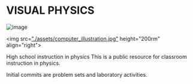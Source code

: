 # VISUAL PHYSICS

![image](https://github.com/peteryim/VISUAL-PHYSICS/assets/23123670/462ac307-cc10-4bc4-afc6-2ebf30617507)

<img src=["./assets/computer_illustration.jpg"](https://github.com/peteryim/VISUAL-PHYSICS/assets/23123670/462ac307-cc10-4bc4-afc6-2ebf30617507) height="200rm" align="right">

High school instruction in physics
This is a public resource for classroom instruction in physics.

Initial commits are problem sets and laboratory activities.
